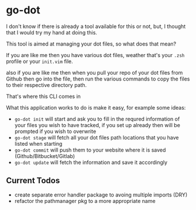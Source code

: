 # go-dot

I don't know if there is already a tool available for this or not, but, I thought that I would try my hand at doing this.

This tool is aimed at managing your dot files, so what does that mean?

If you are like me then you have various dot files, weather that's your `.zsh` profile or your `init.vim` file.

also if you are like me then when you pull your repo of your dot files from Github then go into the file, then run the various commands to copy the files to their
respective directory path.

That's where this CLI comes in

What this application works to do is make it easy, for example some ideas:
- `go-dot init` will start and ask you to fill in the requred information of your files you wish to have tracked, if you set up already then will be prompted if you wish to overwrite
- `go-dot stage` will fetch all your dot files path locations that you have listed when starting
- `go-dot commit` will push them to your website where it is saved (Github/Bitbucket/Gitlab)
- `go-dot update` will fetch the information and save it accordingly


## Current Todos
- create separate error handler package to avoing multiple imports (DRY)
- refactor the pathmanager pkg to a more appropriate name
